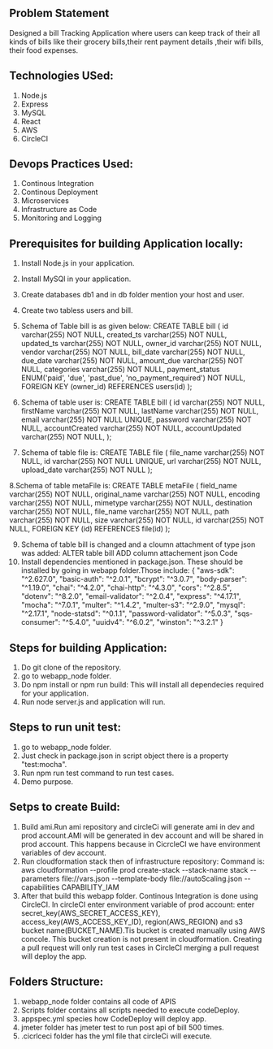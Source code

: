 ## Problem Statement 
Designed a bill Tracking Application where users can keep track of their all kinds of bills like their grocery bills,their rent payment details ,their wifi bills, their food expenses.

## Technologies USed:
1. Node.js
2. Express
3. MySQL
4. React
5. AWS
6. CircleCI

## Devops Practices Used:
1. Continous Integration
2. Continous Deployment
3. Microservices
4. Infrastructure as Code
5. Monitoring and Logging

## Prerequisites for building Application locally:
1. Install Node.js in your application.
2. Install MySQl in your application.
3. Create databases db1 and in db folder mention your host and user.
4. Create two tabless users and bill.
5. Schema of Table bill is as given below:
CREATE TABLE bill (
    id varchar(255) NOT NULL,
    created_ts varchar(255) NOT NULL,
    updated_ts varchar(255) NOT NULL,
    owner_id varchar(255) NOT NULL,
    vendor varchar(255) NOT NULL,
    bill_date varchar(255) NOT NULL,
    due_date varchar(255) NOT NULL,
    amount_due varchar(255) NOT NULL,
    categories varchar(255) NOT NULL,
    payment_status ENUM('paid', 'due', 'past_due', 'no_payment_required') NOT NULL,
    FOREIGN KEY (owner_id) REFERENCES users(id)
);
6. Schema of table user is:
CREATE TABLE bill (
    id varchar(255) NOT NULL,
    firstName varchar(255) NOT NULL,
    lastName varchar(255) NOT NULL,
    email varchar(255) NOT NULL UNIQUE,
    password varchar(255) NOT NULL,
    accountCreated varchar(255) NOT NULL,
    accountUpdated varchar(255) NOT NULL,
);

7. Schema of table file is:
CREATE TABLE file (
    file_name varchar(255) NOT NULL,
    id varchar(255) NOT NULL UNIQUE,
    url varchar(255) NOT NULL,
    upload_date varchar(255) NOT NULL
);

8.Schema of table metaFile is:
CREATE TABLE metaFile (
    field_name varchar(255) NOT NULL,
    original_name varchar(255) NOT NULL,
    encoding varchar(255) NOT NULL,
    mimetype varchar(255) NOT NULL,
    destination varchar(255) NOT NULL,
    file_name varchar(255) NOT NULL,
    path varchar(255) NOT NULL,
	size varchar(255) NOT NULL,
    id varchar(255) NOT NULL,
    FOREIGN KEY (id) REFERENCES file(id)
);

9. Schema of table bill is changed and a cloumn attachment of type json was added:
ALTER table bill
ADD column attachement json
Code
10. Install dependencies mentioned in package.json. These should be installed by going in webapp folder.Those include:
{   "aws-sdk": "^2.627.0",
    "basic-auth": "^2.0.1",
    "bcrypt": "^3.0.7",
    "body-parser": "^1.19.0",
    "chai": "^4.2.0",
    "chai-http": "^4.3.0",
    "cors": "^2.8.5",
    "dotenv": "^8.2.0",
    "email-validator": "^2.0.4",
    "express": "^4.17.1",
    "mocha": "^7.0.1",
    "multer": "^1.4.2",
    "multer-s3": "^2.9.0",
    "mysql": "^2.17.1",
    "node-statsd": "^0.1.1",
    "password-validator": "^5.0.3",
    "sqs-consumer": "^5.4.0",
    "uuidv4": "^6.0.2",
    "winston": "^3.2.1"
}

## Steps for building Application:
1. Do git clone of the repository.
2. go to webapp_node folder.
3. Do npm install or npm run build: This will install all dependecies required for your application.
4. Run node server.js and application will run.

## Steps to run unit test:
1. go to webapp_node folder.
2. Just check in package.json in script object there is a property "test:mocha".
3. Run npm run test command to run test cases.
4. Demo purpose.

## Setps to create Build:
1. Build ami.Run ami repository and circleCi will generate ami in dev and prod account.AMI will be generated in dev account and will be shared in prod account. This happens because in CicrcleCI we have environment variables of dev account.
2. Run cloudformation stack then of infrastructure repository: 
Command is: aws cloudformation --profile prod create-stack   --stack-name stack   --parameters file://vars.json  --template-body file://autoScaling.json --capabilities CAPABILITY_IAM
3. After that build this webapp folder. 
  Continous Integration is done using CircleCI. 
In circleCI enter environment variable of prod account: enter secret_key(AWS_SECRET_ACCESS_KEY), access_key(AWS_ACCESS_KEY_ID), region(AWS_REGION) and s3 bucket name(BUCKET_NAME).Tis bucket is created manually using AWS concole. This bucket creation is not present in cloudformation.
Creating a pull request will only run test cases in CircleCI
merging a pull request will deploy the app.
## Folders Structure:
1. webapp_node folder contains all code of APIS
2. Scripts folder contains all scripts needed to execute codeDeploy.
3. appspec.yml species how CodeDeploy will deploy app.
4. jmeter folder has jmeter test to run post api of bill 500 times.
5. .cicrlceci folder has the yml file that circleCi will execute.
